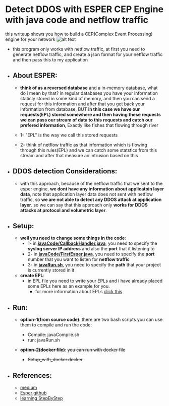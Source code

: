 # Detect DDOS with ESPER CEP Engine with java code and netflow traffic

this writeup shows you how to build a CEP(Complex Event Processing) engine for your network
![alt text](https://raw.githubusercontent.com/Alikhoshkholgh/ESPER_CEP_Engine_java_netflow/main/CEP%20engine%20based%20on%20esper.jpeg)

+ this program only works with netflow traffic, at first you need to generate netflow traffic, and create a json format for your netflow traffic and then pass this to my application

+ ## About ESPER:
  + **think of as a reversed database** and a in-memory database, what do i mean by that? in regular databases you have your information staticly stored in some kind of memory, and then you can send a request for this information and after that you get back your information from database, BUT **in this case we have our requests(EPL) stored somewhere and then having these requests we can pass our stream of data to this requests and catch our prefered information**, Exactly like fishes that flowing through river

  + 1- "EPL" is the way we call this stored requests 
  + 2- think of netflow traffic as that information which is flowing through this rules(EPL) and we can catch some statstics from this stream and after that measure an intrusion based on this

+ ## DDOS detection Considerations:
  + with this approach, because of the netflow traffic that we sent to the esper engine, **we dont have any information about applicatoin layer data**, note that application layer data does not sent with netflow traffic, so **we are not able to detect any DDOS attack at application layer**. so we can say that this approach only **works for DDOS attacks at protocol and volumetric layer**.


+ ## Setup:
  + **well you need to change some things in the code**:
    + 1- in **[javaCode/CallbackHandler.java](https://github.com/Alikhoshkholgh/DDOS-detection-ESPER-CEP-Engine/blob/main/javaCode/CallbackHandler.java)**, you need to specify the **syslog server IP address** and also the **port** that it listening to
    + 2- in **[javaCode/FirstEsper.java](https://github.com/Alikhoshkholgh/DDOS-detection-ESPER-CEP-Engine/blob/main/javaCode/FirstEsper.java)**, you need to specify the **port** number that you want to listen for **netflow traffic**
    + 3- in **[javaRun.sh](https://github.com/Alikhoshkholgh/DDOS-detection-ESPER-CEP-Engine/blob/main/javaRun.sh)**, you need to specify the **path** that your project is currently stored in it
  + **create EPL**:
    + in EPL file you need to write your EPLs and i have already placed some EPLs here as an example for you. 
        + for more information about EPLs [click this](http://esper.espertech.com/release-7.1.0/esper-reference/html/gettingstarted.html#gettingstarted_steps_4)
    
+ ## Run:
  + **option-1(from source code)**: there are two bash scripts you can use them to compile and run the code:
    + Compile: javaCompile.sh
    + run: javaRun.sh
    
  + **~~option-2(docker file)~~**: ~~you can run with docker file~~
    + ~~Setup_with_docker.docker~~

+ ## References:
  + [medium](https://medium.com/@bruno.felix/complex-event-processing-with-esper-core-concepts-f97394b39c07)
  + [Esper github](https://github.com/espertechinc/esper)
  + [learning StepByStep](http://esper.espertech.com/release-7.1.0/esper-reference/html/gettingstarted.html)
